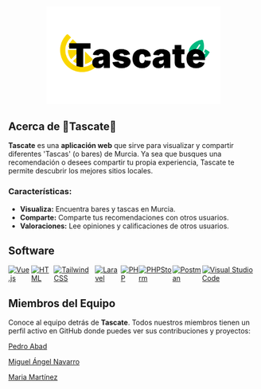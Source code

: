 <p align="center">
  <picture>
    <source srcset="./public/images/tascate-letra-clara-v3.svg" media="(prefers-color-scheme: dark)" />
    <source srcset="./public/images/tascate-letra-oscura-v3.svg" media="(prefers-color-scheme: light)" />
    <img src="./public/images/tascate-letra-oscura-v3.svg" width="350" alt="Tascate" />
  </picture>
</p>

## Acerca de 🍋Tascate🍋

**Tascate** es una **aplicación web** que sirve para visualizar y compartir diferentes 'Tascas' (o bares) de Murcia. Ya sea que busques una recomendación o desees compartir tu propia experiencia, Tascate te permite descubrir los mejores sitios locales.

### Características:
- **Visualiza:** Encuentra bares y tascas en Murcia.
- **Comparte:** Comparte tus recomendaciones con otros usuarios.
- **Valoraciones:** Lee opiniones y calificaciones de otros usuarios.

## Software

<div style="display: flex; justify-content: center;">
  <a href="https://vuejs.org/" target="_blank"><img src="https://skillicons.dev/icons?i=vue" alt="Vue.js" title="Vue.js"></a>
  <a href="https://developer.mozilla.org/en-US/docs/Web/HTML" target="_blank"><img src="https://skillicons.dev/icons?i=html" alt="HTML" title="HTML"></a>
  <a href="https://tailwindcss.com/" target="_blank"><img src="https://skillicons.dev/icons?i=tailwind" alt="Tailwind CSS" title="Tailwind CSS"></a>
  <a href="https://laravel.com/" target="_blank"><img src="https://skillicons.dev/icons?i=laravel" alt="Laravel" title="Laravel"></a>
  <a href="https://www.php.net/" target="_blank"><img src="https://skillicons.dev/icons?i=php" alt="PHP" title="PHP"></a>
  <a href="https://www.jetbrains.com/phpstorm/" target="_blank"><img src="https://skillicons.dev/icons?i=phpstorm" alt="PHPStorm" title="PHPStorm"></a>
  <a href="https://www.postman.com/" target="_blank"><img src="https://skillicons.dev/icons?i=postman" alt="Postman" title="Postman"></a>
  <a href="https://code.visualstudio.com/" target="_blank"><img src="https://skillicons.dev/icons?i=visualstudio" alt="Visual Studio Code" title="Visual Studio Code"></a>
</div>

## Miembros del Equipo

Conoce al equipo detrás de **Tascate**. Todos nuestros miembros tienen un perfil activo en GitHub donde puedes ver sus contribuciones y proyectos:

[Pedro Abad](https://github.com/PeterCavv)

[Miguel Ángel Navarro](https://github.com/Snippyyy)

[Maria Martínez](https://github.com/MariaMartinezRos)
